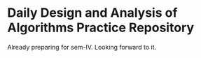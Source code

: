 <h1>Daily Design and Analysis of Algorithms Practice Repository</h1>

<p>Already preparing for sem-IV. Looking forward to it. </p>
